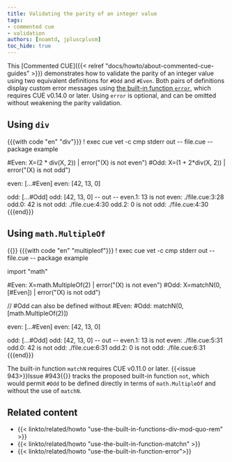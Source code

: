 ```yaml
---
title: Validating the parity of an integer value
tags:
- commented cue
- validation
authors: [noamtd, jpluscplusm]
toc_hide: true
---
```


This [Commented CUE]({{< relref "docs/howto/about-commented-cue-guides" >}})
demonstrates how to validate the parity of an integer value using two
equivalent definitions for `#Odd` and `#Even`.
Both pairs of definitions display custom error messages using
[the built-in function `error`]({{<relref"docs/howto/use-the-built-in-function-error">}}),
which requires CUE v0.14.0 or later. Using `error` is optional, and can be
omitted without weakening the parity validation.

<!--more-->

## Using `div`

{{{with code "en" "div"}}}
! exec cue vet -c
cmp stderr out
-- file.cue --
package example

#Even: X=(2 * div(X, 2)) | error("\(X) is not even")
#Odd:  X=(1 + 2*div(X, 2)) | error("\(X) is not odd")

even: [...#Even]
even: [42, 13, 0]

odd: [...#Odd]
odd: [42, 13, 0]
-- out --
even.1: 13 is not even:
    ./file.cue:3:28
odd.0: 42 is not odd:
    ./file.cue:4:30
odd.2: 0 is not odd:
    ./file.cue:4:30
{{{end}}}

## Using `math.MultipleOf`

{{<sidenote text="Requires CUE v0.11.0 or later">}}
{{{with code "en" "multipleof"}}}
! exec cue vet -c
cmp stderr out
-- file.cue --
package example

import "math"

#Even: X=math.MultipleOf(2) | error("\(X) is not even")
#Odd:  X=matchN(0, [#Even]) | error("\(X) is not odd")

// #Odd can also be defined without #Even:
#Odd: matchN(0, [math.MultipleOf(2)])

even: [...#Even]
even: [42, 13, 0]

odd: [...#Odd]
odd: [42, 13, 0]
-- out --
even.1: 13 is not even:
    ./file.cue:5:31
odd.0: 42 is not odd:
    ./file.cue:6:31
odd.2: 0 is not odd:
    ./file.cue:6:31
{{{end}}}

The built-in function `matchN` requires CUE v0.11.0 or later.
{{<issue 943>}}Issue #943{{</issue>}} tracks the proposed built-in function
`not`, which would permit `#Odd` to be defined directly in terms of
`math.MultipleOf` and without the use of `matchN`.

## Related content

- {{< linkto/related/howto "use-the-built-in-functions-div-mod-quo-rem" >}}
- {{< linkto/related/howto "use-the-built-in-function-matchn" >}}
- {{< linkto/related/howto "use-the-built-in-function-error">}}

